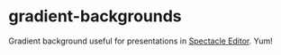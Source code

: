# gradient-backgrounds

Gradient background useful for presentations in [Spectacle Editor](https://github.com/FormidableLabs/spectacle-editor). Yum!

